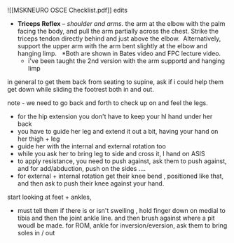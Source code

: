 
![[MSKNEURO OSCE Checklist.pdf]]
edits 
- **Triceps Reflex** – _shoulder and arms._ the arm at the elbow with the palm facing the body, and pull the arm partially across the chest. Strike the triceps tendon directly behind and just above the elbow.  Alternatively, support the upper arm with the arm bent slightly at the elbow and hanging limp.   *Both are shown in Bates video and FPC lecture video.
	- i've been taught the 2nd version with the arm supportd and hanging limp 

in general to get them back from seating to supine, ask if i could help them get down while sliding the footrest both in and out. 

note  - we need to go back and forth to check up on and feel the legs. 
- for the hip extension you don't have to keep your hl hand under her back 
- you have to guide her leg and extend it out a bit, having your hand on her thigh + leg 
- guide her with the internal and external rotation too 
- while you ask her to bring leg to side and cross it, l hand on ASIS 
- to apply resistance, you need to push against, ask them to push against, and for add/abduction, push on the sides .... 
- for external + internal rotation get their knee bend , positioned like that, and then ask to push their knee against your hand. 

start looking at feet + ankles, 
- must tell them if there is or isn't swelling , hold finger down on medial to tibia and then the joint ankle line. and then brush against where a pit woudl be made. 
for ROM, ankle for inversion/eversion, ask them to bring soles in / out 

